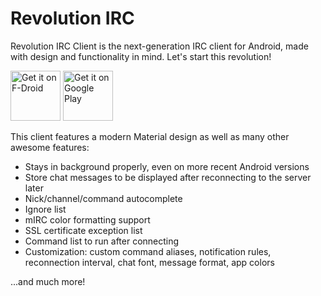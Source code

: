 Revolution IRC
==============
 
Revolution IRC Client is the next-generation IRC client for Android, made with design and functionality in mind. Let's start this revolution!

<a href="https://f-droid.org/packages/io.mrarm.irc/" target="_blank">
<img src="https://fdroid.gitlab.io/artwork/badge/get-it-on.png" alt="Get it on F-Droid" height="80"/></a>
<a href="https://play.google.com/store/apps/details?id=io.mrarm.irc" target="_blank">
<img src="https://play.google.com/intl/en_us/badges/images/generic/en-play-badge.png" alt="Get it on Google Play" height="80"/></a>

This client features a modern Material design as well as many other awesome features:

* Stays in background properly, even on more recent Android versions
* Store chat messages to be displayed after reconnecting to the server later
* Nick/channel/command autocomplete
* Ignore list
* mIRC color formatting support
* SSL certificate exception list
* Command list to run after connecting
* Customization: custom command aliases, notification rules, reconnection interval, chat font, message format, app colors

...and much more!
